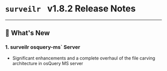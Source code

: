 # `surveilr ` v1.8.2 Release Notes

---

## 🚀 What's New

### **1. surveilr osquery-ms` Server**
- Significant enhancements and a complete overhaul of the file carving architecture in osQuery MS server